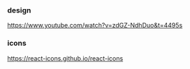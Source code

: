 ### design
https://www.youtube.com/watch?v=zdGZ-NdhDuo&t=4495s

### icons
https://react-icons.github.io/react-icons